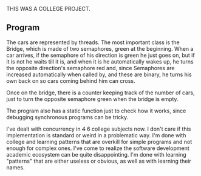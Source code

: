 THIS WAS A COLLEGE PROJECT.

## Program

The cars are represented by threads. The most important class is the Bridge, which is made of two semaphores, green at the beginning. When a car arrives, if the semaphore of his direction is green he just goes on, but if it is not he waits till it is, and when it is he automatically wakes up, he turns the opposite direction's semaphore red and, since Semaphores are increased automatically when called by, and these are binary, he turns his own back on so cars coming behind him can cross.

Once on the bridge, there is a counter keeping track of the number of cars, just to turn the opposite semaphore green when the bridge is empty.

The program also has a static function just to check how it works, since debugging synchronous programs can be tricky.

I've dealt with concurrency in <s>4</s> 6 college subjects now. I don't care if this implementation is standard or weird in a problematic way. I'm done with college and learning patterns that are overkill for simple programs and not enough for complex ones. I've come to realize the software development academic ecosystem can be quite disappointing. I'm done with learning "patterns" that are either useless or obvious, as well as with learning their names.